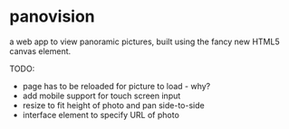 panovision
==========
a web app to view panoramic pictures, built using the fancy new HTML5 canvas element.

TODO:
* page has to be reloaded for picture to load - why?
* add mobile support for touch screen input
* resize to fit height of photo and pan side-to-side
* interface element to specify URL of photo
